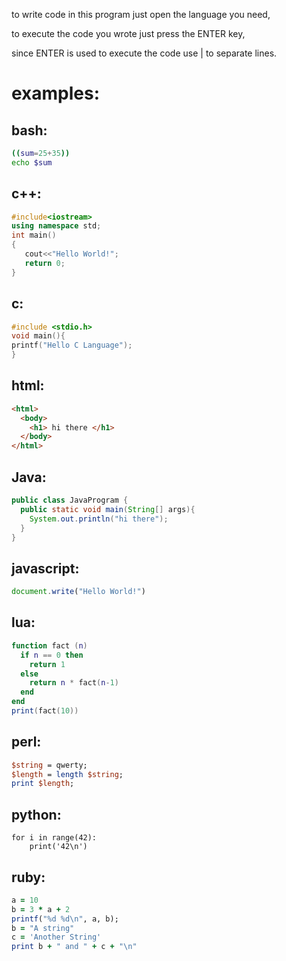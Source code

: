 to write code in this program just open the language you need,

to execute the code you wrote just press the ENTER key,

since ENTER is used to execute the code use | to separate lines.

# examples:

## bash:
```bash
((sum=25+35))
echo $sum
```

## c++:
```c++
#include<iostream>
using namespace std;
int main()
{
   cout<<"Hello World!";
   return 0;
}
```

## c:
```c
#include <stdio.h>    
void main(){
printf("Hello C Language");
}  
```

## html:
```html
<html>
  <body>
    <h1> hi there </h1>
  </body>
</html>
```

## Java:
```java
public class JavaProgram {
  public static void main(String[] args){
    System.out.println("hi there");
  }
}
```

## javascript:
```js
document.write("Hello World!")
```

## lua:
```lua
function fact (n)
  if n == 0 then
    return 1
  else
    return n * fact(n-1)
  end
end
print(fact(10))
```

## perl:

```perl
$string = qwerty;
$length = length $string;
print $length;
```

## python:

```python3
for i in range(42):
    print('42\n')
```

## ruby:

```ruby
a = 10
b = 3 * a + 2
printf("%d %d\n", a, b);
b = "A string"
c = 'Another String'
print b + " and " + c + "\n"
```
